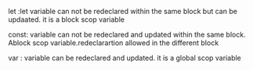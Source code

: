 let :let variable can not be redeclared within the same block but can be updaated. it is a block scop variable

const: variable can not be redeclared and updated within the same block. Ablock scop variable.redeclarartion allowed in the different block

var : variable can be redeclared and updated. it is a global scop variable
